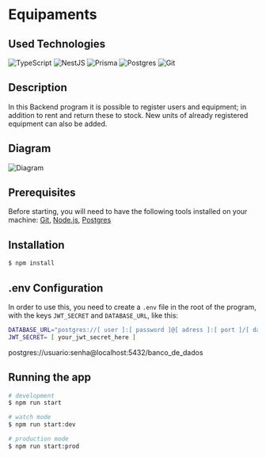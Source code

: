 # Equipaments

## Used Technologies
![TypeScript](https://img.shields.io/badge/typescript-%23007ACC.svg?style=for-the-badge&logo=typescript&logoColor=white)
![NestJS](https://img.shields.io/badge/nestjs-%23E0234E.svg?style=for-the-badge&logo=nestjs&logoColor=white)
![Prisma](https://img.shields.io/badge/Prisma-3982CE?style=for-the-badge&logo=Prisma&logoColor=white)
![Postgres](https://img.shields.io/badge/postgres-%23316192.svg?style=for-the-badge&logo=postgresql&logoColor=white)
![Git](https://img.shields.io/badge/git-%23F05033.svg?style=for-the-badge&logo=git&logoColor=white)

## Description

In this Backend program it is possible to register users and equipment; in addition to
rent and return these to stock. New units of already registered equipment can also be added.

## Diagram
![Diagram](https://i.imgur.com/vlD7iuV.png)
## Prerequisites

Before starting, you will need to have the following tools installed on your machine:
[Git](https://git-scm.com), [Node.js](https://nodejs.org/en/), [Postgres](https://www.postgresql.org/)

## Installation

```bash
$ npm install
```

## .env Configuration

In order to use this, you need to create a `.env` file in the root of the program, with the keys `JWT_SECRET` and `DATABASE_URL`, like this:

```bash
DATABASE_URL="postgres://[ user ]:[ password ]@[ adress ]:[ port ]/[ database_name ]"
JWT_SECRET= [ your_jwt_secret_here ]
```

postgres://usuario:senha@localhost:5432/banco_de_dados

## Running the app

```bash
# development
$ npm run start

# watch mode
$ npm run start:dev

# production mode
$ npm run start:prod
```
